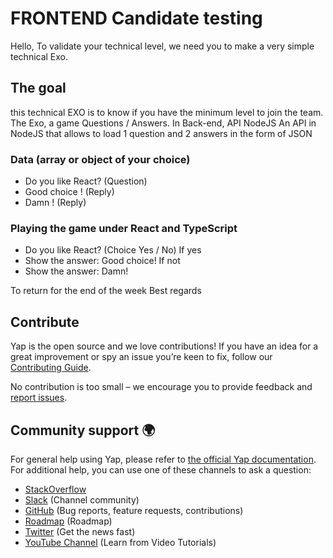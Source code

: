 # FRONTEND Candidate testing
Hello,
To validate your technical level, we need you to make a very simple technical Exo.

## The goal
this technical EXO is to know if you have the minimum level to join the team.
The Exo, a game Questions / Answers.
In Back-end, API NodeJS
An API in NodeJS that allows to load 1 question and 2 answers in the form of JSON

### Data (array or object of your choice)
- Do you like React? (Question)
- Good choice ! (Reply)
- Damn ! (Reply)

### Playing the game under React and TypeScript
- Do you like React? (Choice Yes / No)
If yes
- Show the answer: Good choice!
If not
- Show the answer: Damn!

To return for the end of the week
Best regards

## Contribute
Yap is the open source and we love contributions! If you have an idea for a great improvement or spy an issue you’re keen to fix, follow our [Contributing Guide](https://github.com/youngapp/yap/blob/master/CONTRIBUTING.md).

No contribution is too small – we encourage you to provide feedback and [report issues](https://github.com/youngapp/yap/issues).

## Community support 🌍
For general help using Yap, please refer to [the official Yap documentation](https://manual.youngapp.co/community/). For additional help, you can use one of these channels to ask a question:
- [StackOverflow](http://stackoverflow.com/questions/tagged/yap)
- [Slack](https://join.slack.com/t/yapcommunity/shared_invite/enQtOTA2NTcxNjc1OTI2LTA3YmNjMWRhY2E1NjdkODE2MjU4ZTcxZmU0ZmYyMzkyMDliYjM3Nzk4YzI1NTEzYjA1MjYxNWJlNGFlMjIzMDY) (Channel community)
- [GitHub](https://github.com/youngapp/yap) (Bug reports, feature requests, contributions)
- [Roadmap](https://github.com/youngapp/yap/projects/1) (Roadmap)
- [Twitter](https://twitter.com/youngapp_pf) (Get the news fast)
- [YouTube Channel](https://www.youtube.com/channel/UCPY1PeAXPQIgo29e4Z9u5cA) (Learn from Video Tutorials)
